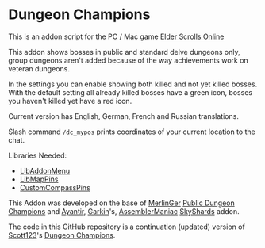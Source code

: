 # Dungeon Champions

This is an addon script for the PC / Mac game [Elder Scrolls Online](https://www.elderscrollsonline.com/)

This addon shows bosses in public and standard delve dungeons only, group dungeons aren't added because of the way achievements work on veteran dungeons.

In the settings you can enable showing both killed and not yet killed bosses.
With the default setting all already killed bosses have a green icon, bosses you haven't killed yet have a red icon.

Current version has English, German, French and Russian translations.

Slash command `/dc_mypos` prints coordinates of your current location to the chat.

Libraries Needed:
* [LibAddonMenu](https://www.esoui.com/downloads/info7-LibAddonMenu.html)
* [LibMapPins](https://www.esoui.com/downloads/info563-LibMapPins.html)
* [CustomCompassPins](https://www.esoui.com/downloads/info185-CustomCompassPins.html)


This Addon was developed on the base of [MerlinGer](https://www.esoui.com/forums/member.php?action=getinfo&userid=3027) [Public Dungeon Champions](https://www.esoui.com/downloads/info761-PublicDungeonChampions.html) and [Ayantir](https://www.esoui.com/forums/member.php?action=getinfo&userid=12247), [Garkin](https://www.esoui.com/forums/member.php?action=getinfo&userid=524)'s, [AssemblerManiac](https://www.esoui.com/forums/member.php?action=getinfo&userid=11407) [SkyShards](https://www.esoui.com/downloads/info128-SkyShards.html) addon.

The code in this GitHub repository is a continuation (updated) version of [Scott123](https://www.esoui.com/forums/member.php?action=getinfo&userid=21695)'s [Dungeon Champions](https://www.esoui.com/downloads/info2023-DungeonChampions.html).
